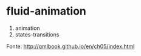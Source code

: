 # fluid-animation

1. animation
1. states-transitions

Fonte: http://qmlbook.github.io/en/ch05/index.html
